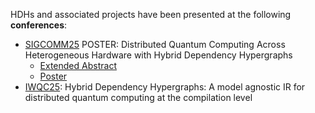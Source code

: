 
HDHs and associated projects have been presented at the following **conferences**:

* [SIGCOMM25](https://conferences.sigcomm.org/sigcomm/2025/) POSTER: Distributed Quantum Computing Across Heterogeneous Hardware with Hybrid Dependency Hypergraphs
    * [Extended Abstract](literature/sigcomm25posterdemo-final.pdf)
    * [Poster](literature/SIGCOMM25Poster.pdf)
* [IWQC25](https://quantum-compilers.github.io/iwqc25/): Hybrid Dependency Hypergraphs: A model agnostic IR for distributed quantum computing at the compilation level

